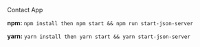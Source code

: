 Contact App 

**npm:**
`npm install then npm start && npm run start-json-server`

**yarn:**
`yarn install then yarn start && yarn start-json-server`
